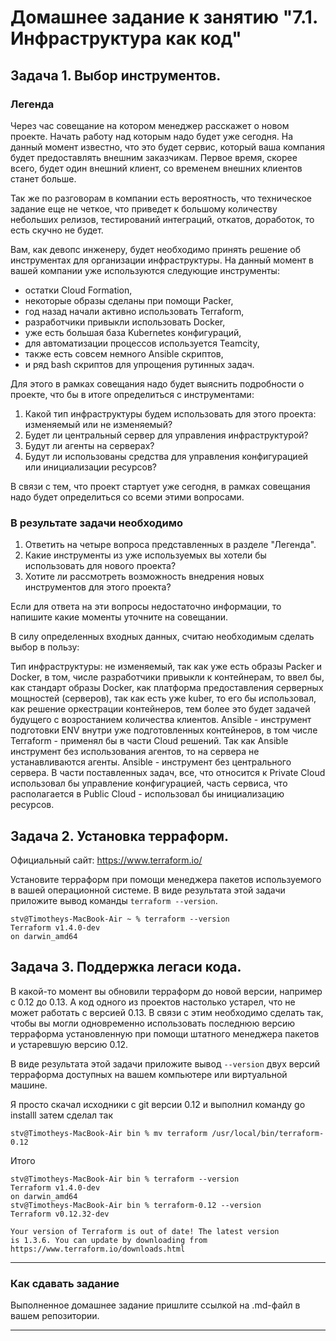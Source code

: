 # Домашнее задание к занятию "7.1. Инфраструктура как код"

## Задача 1. Выбор инструментов. 
 
### Легенда
 
Через час совещание на котором менеджер расскажет о новом проекте. Начать работу над которым надо 
будет уже сегодня. 
На данный момент известно, что это будет сервис, который ваша компания будет предоставлять внешним заказчикам.
Первое время, скорее всего, будет один внешний клиент, со временем внешних клиентов станет больше.

Так же по разговорам в компании есть вероятность, что техническое задание еще не четкое, что приведет к большому
количеству небольших релизов, тестирований интеграций, откатов, доработок, то есть скучно не будет.  
   
Вам, как девопс инженеру, будет необходимо принять решение об инструментах для организации инфраструктуры.
На данный момент в вашей компании уже используются следующие инструменты: 
- остатки Сloud Formation, 
- некоторые образы сделаны при помощи Packer,
- год назад начали активно использовать Terraform, 
- разработчики привыкли использовать Docker, 
- уже есть большая база Kubernetes конфигураций, 
- для автоматизации процессов используется Teamcity, 
- также есть совсем немного Ansible скриптов, 
- и ряд bash скриптов для упрощения рутинных задач.  

Для этого в рамках совещания надо будет выяснить подробности о проекте, что бы в итоге определиться с инструментами:

1. Какой тип инфраструктуры будем использовать для этого проекта: изменяемый или не изменяемый?
2. Будет ли центральный сервер для управления инфраструктурой?
3. Будут ли агенты на серверах?
4. Будут ли использованы средства для управления конфигурацией или инициализации ресурсов? 
 
В связи с тем, что проект стартует уже сегодня, в рамках совещания надо будет определиться со всеми этими вопросами.

### В результате задачи необходимо

1. Ответить на четыре вопроса представленных в разделе "Легенда". 
1. Какие инструменты из уже используемых вы хотели бы использовать для нового проекта? 
1. Хотите ли рассмотреть возможность внедрения новых инструментов для этого проекта? 

Если для ответа на эти вопросы недостаточно информации, то напишите какие моменты уточните на совещании.

В силу определенных входных данных, считаю необходимым сделать выбор в пользу:

Тип инфраструктуры: не изменяемый, так как уже есть образы Packer и Docker, в том, числе разработчики привыкли к контейнерам, то ввел бы, как стандарт образы Docker, как платформа предоставления серверных мощностей (серверов), так как есть уже kuber, то его бы использовал, как решение оркестрации контейнеров, тем более это будет задачей будущего с возростанием количества клиентов. Ansible - инструмент подготовки ENV внутри уже подготовленных контейнеров, в том числе Terraform - применял бы в части Cloud решений. Так как Ansible инструмент без использования агентов, то на сервера не устанавливаются агенты. Ansible - инструмент без центрального сервера. В части поставленных задач, все, что относится к Private Cloud использовал бы управление конфигурацией, часть сервиса, что располагается в Public Cloud - использовал бы инициализацию ресурсов.

## Задача 2. Установка терраформ. 

Официальный сайт: https://www.terraform.io/

Установите терраформ при помощи менеджера пакетов используемого в вашей операционной системе.
В виде результата этой задачи приложите вывод команды `terraform --version`.

```
stv@Timotheys-MacBook-Air ~ % terraform --version
Terraform v1.4.0-dev
on darwin_amd64
```

## Задача 3. Поддержка легаси кода. 

В какой-то момент вы обновили терраформ до новой версии, например с 0.12 до 0.13. 
А код одного из проектов настолько устарел, что не может работать с версией 0.13. 
В связи с этим необходимо сделать так, чтобы вы могли одновременно использовать последнюю версию терраформа установленную при помощи
штатного менеджера пакетов и устаревшую версию 0.12. 

В виде результата этой задачи приложите вывод `--version` двух версий терраформа доступных на вашем компьютере 
или виртуальной машине.

Я просто скачал исходники с git версии 0.12 и выполнил команду go installl затем сделал так

```
stv@Timotheys-MacBook-Air bin % mv terraform /usr/local/bin/terraform-0.12
```

Итого

```
stv@Timotheys-MacBook-Air bin % terraform --version
Terraform v1.4.0-dev
on darwin_amd64
stv@Timotheys-MacBook-Air bin % terraform-0.12 --version
Terraform v0.12.32-dev

Your version of Terraform is out of date! The latest version
is 1.3.6. You can update by downloading from https://www.terraform.io/downloads.html
```
---

### Как cдавать задание

Выполненное домашнее задание пришлите ссылкой на .md-файл в вашем репозитории.

---
